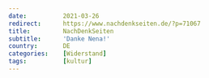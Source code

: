 ```yaml
---
date:          2021-03-26
redirect:      https://www.nachdenkseiten.de/?p=71067
title:         NachDenkSeiten
subtitle:      'Danke Nena!'
country:       DE
categories:    [Widerstand]
tags:          [kultur]
---
```

